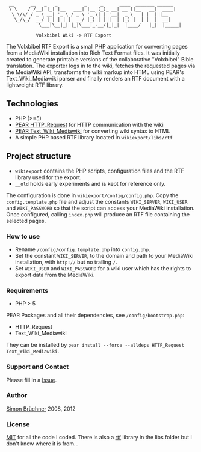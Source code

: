 ```
 __      __   _   _          _     _      ____  _______ ______
 \ \    / /__| |_| |__   ___| |__ (_)_ __| __ )|__   __|  ____|
  \ \/\/ / _ \ __| '_ \ / _ \ '_ \| | '__|  _ \   | |  | |__   
   \_/\_/  __/ |_| | | |  __/ |_) | | |  | |_) |  | |  |  __|  
            \___|\__|_| |_|\___|_.__/|_|_|  |____/   |_|  |_____| 
 
           Volxbibel Wiki -> RTF Export
```

The Volxbibel RTF Export is a small PHP application for converting pages
from a MediaWiki installation into Rich Text Format files. It was initially
created to generate printable versions of the collaborative "Volxbibel"
Bible translation. The exporter logs in to the wiki, fetches the requested
pages via the MediaWiki API, transforms the wiki markup into HTML using
PEAR's Text_Wiki_Mediawiki parser and finally renders an RTF document
with a lightweight RTF library.

## Technologies
- PHP (>=5)
- [PEAR HTTP_Request](http://pear.php.net/package/HTTP_Request) for HTTP
  communication with the wiki
- [PEAR Text_Wiki_Mediawiki](http://pear.php.net/package/Text_Wiki_Mediawiki)
  for converting wiki syntax to HTML
- A simple PHP based RTF library located in `wikiexport/libs/rtf`

## Project structure
- `wikiexport` contains the PHP scripts, configuration files and the RTF
  library used for the export.
- `__old` holds early experiments and is kept for reference only.

The configuration is done in `wikiexport/config/config.php`. Copy the
`config.template.php` file and adjust the constants `WIKI_SERVER`,
`WIKI_USER` and `WIKI_PASSWORD` so that the script can access your
MediaWiki installation. Once configured, calling `index.php` will produce
an RTF file containing the selected pages.

### How to use
+ Rename `/config/config.template.php` into `config.php`.
+ Set the constant `WIKI_SERVER`, to the domain and path to your MediaWiki installation, with `http://` but no trailing `/`.
+ Set `WIKI_USER` and `WIKI_PASSWORD` for a wiki user which has the rights to export data from the MediaWiki.

### Requirements
* PHP > 5

PEAR Packages and all their dependencies, see `/config/bootstrap.php`:
* HTTP_Request
* Text_Wiki_Mediawiki

They can be installed by `pear install --force --alldeps HTTP_Request Text_Wiki_Mediawiki`.

### Support and Contact
Please fill in a [Issue](https://github.com/powtac/Volxbibel-RTF-Export/issues).

### Author
[Simon Brüchner](http://www.bruechner.de) 2008, 2012

### License
[MIT](http://de.wikipedia.org/wiki/MIT-Lizenz) for all the code I coded. There is also a [rtf](https://github.com/powtac/Volxbibel-RTF-Export/tree/master/wikiexport/libs/rtf) library in the libs folder but I don't know where it is from...
